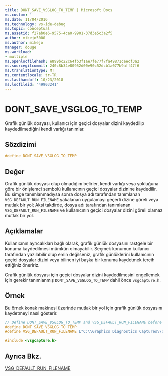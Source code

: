 ```yaml
---
title: DONT_SAVE_VSGLOG_TO_TEMP | Microsoft Docs
ms.custom: ''
ms.date: 11/04/2016
ms.technology: vs-ide-debug
ms.topic: conceptual
ms.assetid: f27ab0e6-9575-4ca0-9901-37d3e5c3a2f5
author: mikejo5000
ms.author: mikejo
manager: douge
ms.workload:
- multiple
ms.openlocfilehash: e899bc22c64fb3f1ae7fe77f7fa49871ceecf3a2
ms.sourcegitcommit: 240c8b34e80952d00e90c52dcb1a077b9aff47f6
ms.translationtype: MT
ms.contentlocale: tr-TR
ms.lasthandoff: 10/23/2018
ms.locfileid: "49903241"
---
```

# <a name="dontsavevsglogtotemp"></a>DONT_SAVE_VSGLOG_TO_TEMP
Grafik günlük dosyası, kullanıcı için geçici dosyalar dizini kaydedilip kaydedilmediğini kendi varlığı tanımlar.  

## <a name="syntax"></a>Sözdizimi  

```C++  
#define DONT_SAVE_VSGLOG_TO_TEMP  
```  

## <a name="value"></a>Değer  
 Grafik günlük dosyası olup olmadığını belirler, kendi varlığı veya yokluğuna göre bir önişlemci sembolü kullanıcının geçici dosyalar dizinine kaydedilir. Bu simge tanımlanmadıysa sonra dosya adı tarafından tanımlanan `VSG_DEFAULT_RUN_FILENAME` yakalanan uygulamayı geçerli dizine göreli veya mutlak bir yol; Aksi takdirde, dosya adı tarafından tanımlanan `VSG_DEFAULT_RUN_FILENAME` ve kullanıcının geçici dosyalar dizini göreli olamaz mutlak bir yol.  

## <a name="remarks"></a>Açıklamalar  
 Kullanıcının ayrıcalıkları bağlı olarak, grafik günlük dosyasını rastgele bir konuma kaydedilmesi mümkün olmayabilir. Seçmek konumun kullanıcı tarafından yazılabilir olup emin değilseniz, grafik günlüklerini kullanıcının geçici dosyalar dizini veya bilinen iyi başka bir konuma kaydetmek tercih ettiğiniz öneririz.  

 Grafik günlük dosyası için geçici dosyalar dizini kaydedilmesini engellemek için gerekir tanımlanmış `DONT_SAVE_VSGLOG_TO_TEMP` dahil önce `vsgcapture.h`.  

## <a name="example"></a>Örnek  
 Bu örnek konak makinesi üzerinde mutlak bir yol için grafik günlük dosyasını kaydetmeyi nasıl gösterir.  

```cpp
// Define DONT_SAVE_VSGLOG_TO_TEMP and VSG_DEFAULT_RUN_FILENAME before including vsgcapture.h  
#define DONT_SAVE_VSGLOG_TO_TEMP  
#define VSG_DEFAULT_RUN_FILENAME L"C:\\Graphics Diagnostics Captures\\default.vsglog"  

#include <vsgcapture.h>  
```  

## <a name="see-also"></a>Ayrıca Bkz.  
 [VSG_DEFAULT_RUN_FILENAME](vsg-default-run-filename.md)
